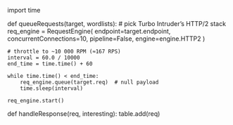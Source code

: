 import time

def queueRequests(target, wordlists):
    # pick Turbo Intruder’s HTTP/2 stack
    req_engine = RequestEngine(
        endpoint=target.endpoint,
        concurrentConnections=10,
        pipeline=False,
        engine=engine.HTTP2
    )

    # throttle to ~10 000 RPM (≈167 RPS)
    interval = 60.0 / 10000
    end_time = time.time() + 60

    while time.time() < end_time:
        req_engine.queue(target.req)  # null payload
        time.sleep(interval)

    req_engine.start()

def handleResponse(req, interesting):
    table.add(req)
